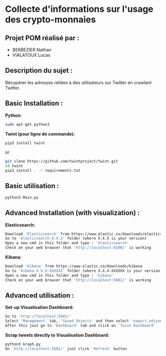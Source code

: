 # Collecte d'informations sur l'usage des crypto-monnaies

## Projet POM réalisé par :
- BERBEZIER Nathan
- VIALATOUX Lucas


## Description du sujet :

Récupérer les adresses reliées à des utilisateurs sur Twitter en crawlant Twitter.


## Basic Installation :

**Python:**
```bash
sudo apt-get python3
```

**Twint (pour ligne de commande):**
```bash
pip3 install twint
```
or

```bash
git clone https://github.com/twintproject/twint.git
cd twint
pip3 install . -r requirements.txt
```
## Basic utilisation :
```bash
python3 Main.py
```

## Advanced Installation (with visualization) :

**Elasticsearch:**
```bash
Download 'Elasticsearch' from https://www.elastic.co/downloads/elasticsearch
Go to 'elasticsearch-X.X.X' folder (where X.X.X is your version)
Open a new cmd in this folder and type : 'elasticsearch'
Check on your web browser that 'http://localhost:9200/' is working
```

**Kibana:**
```bash
Download 'Kibana' from https://www.elastic.co/downloads/kibana
Go to 'kibana-X.X.X-XXXXXX' folder (where X.X.X-XXXXXX is your version and OS system)
Open a new cmd in this folder and type : 'kibana'
Check on your web browser that 'http://localhost:5601/' is working
```

## Advanced utilisation :

**Set-up Visualisation Dashboard:**
```bash
Go to 'http://localhost:5601/'
Select 'Management' tab, 'Saved Objects' and then select 'export.ndjson'.
After this just go to 'Dashboard' tab and click on 'Twint Dashboard'
```

**Scrap tweets directly to Visualisation Dashboard:**
```bash
python3 Graph.py
On 'http://localhost:5601/' just click 'Refresh' button
```
